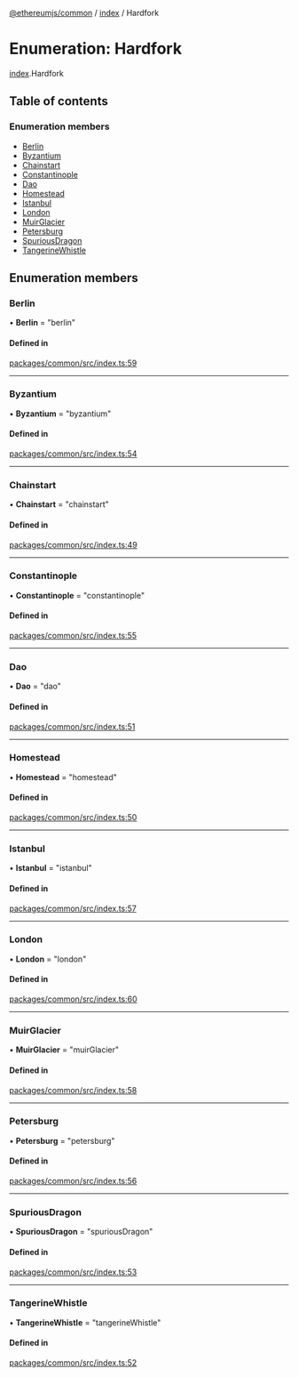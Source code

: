 [@ethereumjs/common](../README.md) / [index](../modules/index.md) / Hardfork

# Enumeration: Hardfork

[index](../modules/index.md).Hardfork

## Table of contents

### Enumeration members

- [Berlin](index.hardfork.md#berlin)
- [Byzantium](index.hardfork.md#byzantium)
- [Chainstart](index.hardfork.md#chainstart)
- [Constantinople](index.hardfork.md#constantinople)
- [Dao](index.hardfork.md#dao)
- [Homestead](index.hardfork.md#homestead)
- [Istanbul](index.hardfork.md#istanbul)
- [London](index.hardfork.md#london)
- [MuirGlacier](index.hardfork.md#muirglacier)
- [Petersburg](index.hardfork.md#petersburg)
- [SpuriousDragon](index.hardfork.md#spuriousdragon)
- [TangerineWhistle](index.hardfork.md#tangerinewhistle)

## Enumeration members

### Berlin

• **Berlin** = "berlin"

#### Defined in

[packages/common/src/index.ts:59](https://github.com/ethereumjs/ethereumjs-monorepo/blob/master/packages/common/src/index.ts#L59)

___

### Byzantium

• **Byzantium** = "byzantium"

#### Defined in

[packages/common/src/index.ts:54](https://github.com/ethereumjs/ethereumjs-monorepo/blob/master/packages/common/src/index.ts#L54)

___

### Chainstart

• **Chainstart** = "chainstart"

#### Defined in

[packages/common/src/index.ts:49](https://github.com/ethereumjs/ethereumjs-monorepo/blob/master/packages/common/src/index.ts#L49)

___

### Constantinople

• **Constantinople** = "constantinople"

#### Defined in

[packages/common/src/index.ts:55](https://github.com/ethereumjs/ethereumjs-monorepo/blob/master/packages/common/src/index.ts#L55)

___

### Dao

• **Dao** = "dao"

#### Defined in

[packages/common/src/index.ts:51](https://github.com/ethereumjs/ethereumjs-monorepo/blob/master/packages/common/src/index.ts#L51)

___

### Homestead

• **Homestead** = "homestead"

#### Defined in

[packages/common/src/index.ts:50](https://github.com/ethereumjs/ethereumjs-monorepo/blob/master/packages/common/src/index.ts#L50)

___

### Istanbul

• **Istanbul** = "istanbul"

#### Defined in

[packages/common/src/index.ts:57](https://github.com/ethereumjs/ethereumjs-monorepo/blob/master/packages/common/src/index.ts#L57)

___

### London

• **London** = "london"

#### Defined in

[packages/common/src/index.ts:60](https://github.com/ethereumjs/ethereumjs-monorepo/blob/master/packages/common/src/index.ts#L60)

___

### MuirGlacier

• **MuirGlacier** = "muirGlacier"

#### Defined in

[packages/common/src/index.ts:58](https://github.com/ethereumjs/ethereumjs-monorepo/blob/master/packages/common/src/index.ts#L58)

___

### Petersburg

• **Petersburg** = "petersburg"

#### Defined in

[packages/common/src/index.ts:56](https://github.com/ethereumjs/ethereumjs-monorepo/blob/master/packages/common/src/index.ts#L56)

___

### SpuriousDragon

• **SpuriousDragon** = "spuriousDragon"

#### Defined in

[packages/common/src/index.ts:53](https://github.com/ethereumjs/ethereumjs-monorepo/blob/master/packages/common/src/index.ts#L53)

___

### TangerineWhistle

• **TangerineWhistle** = "tangerineWhistle"

#### Defined in

[packages/common/src/index.ts:52](https://github.com/ethereumjs/ethereumjs-monorepo/blob/master/packages/common/src/index.ts#L52)
